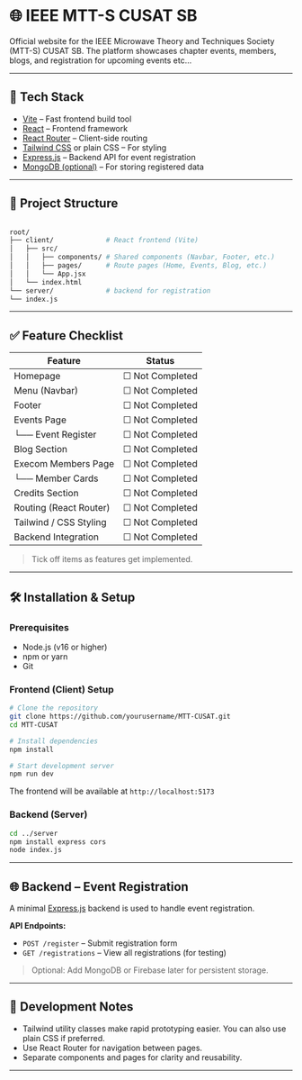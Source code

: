 # 🌐 IEEE MTT-S CUSAT SB

Official website for the IEEE Microwave Theory and Techniques Society (MTT-S) CUSAT SB. The platform showcases chapter events, members, blogs, and registration for upcoming events etc...

---

## 🚀 Tech Stack

- [Vite](https://vitejs.dev/) – Fast frontend build tool
- [React](https://react.dev/) – Frontend framework
- [React Router](https://reactrouter.com/) – Client-side routing
- [Tailwind CSS](https://tailwindcss.com/) or plain CSS – For styling
- [Express.js](https://expressjs.com/) – Backend API for event registration
- [MongoDB (optional)](https://www.mongodb.com/) – For storing registered data

---

## 📁 Project Structure

```bash

root/
├── client/             # React frontend (Vite)
│   ├── src/
│   │   ├── components/ # Shared components (Navbar, Footer, etc.)
│   │   ├── pages/      # Route pages (Home, Events, Blog, etc.)
│   │   └── App.jsx
│   └── index.html
└── server/             # backend for registration
└── index.js

````

---

## ✅ Feature Checklist

| Feature             | Status          |
|---------------------|-----------------|
| Homepage            | ☐ Not Completed |
| Menu (Navbar)       | ☐ Not Completed |
| Footer              | ☐ Not Completed |
| Events Page         | ☐ Not Completed |
| └── Event Register  | ☐ Not Completed |
| Blog Section        | ☐ Not Completed |
| Execom Members Page | ☐ Not Completed |
| └── Member Cards    | ☐ Not Completed |
| Credits Section     | ☐ Not Completed |
| Routing (React Router) | ☐ Not Completed |
| Tailwind / CSS Styling | ☐ Not Completed |
| Backend Integration | ☐ Not Completed |

> Tick off items as features get implemented.

---

## 🛠 Installation & Setup

### Prerequisites

- Node.js (v16 or higher)
- npm or yarn
- Git

### Frontend (Client) Setup

```bash
# Clone the repository
git clone https://github.com/yourusername/MTT-CUSAT.git
cd MTT-CUSAT

# Install dependencies
npm install

# Start development server
npm run dev
```

The frontend will be available at `http://localhost:5173`

### Backend (Server)

```bash
cd ../server
npm install express cors
node index.js
```

---

## 🌐 Backend – Event Registration

A minimal [Express.js](https://expressjs.com/) backend is used to handle event registration.

**API Endpoints:**

* `POST /register` – Submit registration form
* `GET /registrations` – View all registrations (for testing)

> Optional: Add MongoDB or Firebase later for persistent storage.

---

## 🧪 Development Notes

* Tailwind utility classes make rapid prototyping easier. You can also use plain CSS if preferred.
* Use React Router for navigation between pages.
* Separate components and pages for clarity and reusability.

--- 